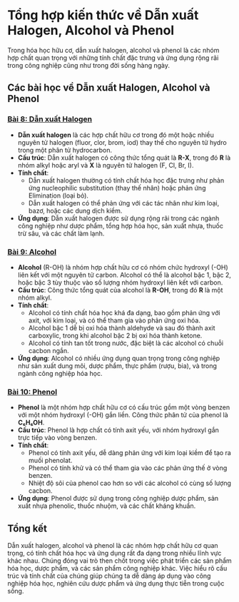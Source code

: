 # Tổng hợp kiến thức về Dẫn xuất Halogen, Alcohol và Phenol

Trong hóa học hữu cơ, dẫn xuất halogen, alcohol và phenol là các nhóm hợp chất quan trọng với những tính chất đặc trưng và ứng dụng rộng rãi trong công nghiệp cũng như trong đời sống hàng ngày.

## Các bài học về Dẫn xuất Halogen, Alcohol và Phenol

### [Bài 8: Dẫn xuất Halogen](./dan-xuat-halogen/README.md)
- **Dẫn xuất halogen** là các hợp chất hữu cơ trong đó một hoặc nhiều nguyên tử halogen (fluor, clor, brom, iod) thay thế cho nguyên tử hydro trong một phân tử hydrocarbon.
- **Cấu trúc**: Dẫn xuất halogen có công thức tổng quát là **R-X**, trong đó **R** là nhóm alkyl hoặc aryl và **X** là nguyên tử halogen (F, Cl, Br, I).
- **Tính chất**:
  - Dẫn xuất halogen thường có tính chất hóa học đặc trưng như phản ứng nucleophilic substitution (thay thế nhân) hoặc phản ứng Elimination (loại bỏ).
  - Dẫn xuất halogen có thể phản ứng với các tác nhân như kim loại, bazơ, hoặc các dung dịch kiềm.
- **Ứng dụng**: Dẫn xuất halogen được sử dụng rộng rãi trong các ngành công nghiệp như dược phẩm, tổng hợp hóa học, sản xuất nhựa, thuốc trừ sâu, và các chất làm lạnh.

### [Bài 9: Alcohol](./alcohol/README.md)
- **Alcohol** (R-OH) là nhóm hợp chất hữu cơ có nhóm chức hydroxyl (-OH) liên kết với một nguyên tử carbon. Alcohol có thể là alcohol bậc 1, bậc 2, hoặc bậc 3 tùy thuộc vào số lượng nhóm hydroxyl liên kết với carbon.
- **Cấu trúc**: Công thức tổng quát của alcohol là **R-OH**, trong đó **R** là một nhóm alkyl.
- **Tính chất**:
  - Alcohol có tính chất hóa học khá đa dạng, bao gồm phản ứng với axit, với kim loại, và có thể tham gia vào phản ứng oxi hóa.
  - Alcohol bậc 1 dễ bị oxi hóa thành aldehyde và sau đó thành axit carboxylic, trong khi alcohol bậc 2 bị oxi hóa thành ketone.
  - Alcohol có tính tan tốt trong nước, đặc biệt là các alcohol có chuỗi cacbon ngắn.
- **Ứng dụng**: Alcohol có nhiều ứng dụng quan trọng trong công nghiệp như sản xuất dung môi, dược phẩm, thực phẩm (rượu, bia), và trong ngành công nghiệp hóa học.

### [Bài 10: Phenol](./phenol/README.md)
- **Phenol** là một nhóm hợp chất hữu cơ có cấu trúc gồm một vòng benzen với một nhóm hydroxyl (-OH) gắn liền. Công thức phân tử của phenol là **C₆H₆OH**.
- **Cấu trúc**: Phenol là hợp chất có tính axit yếu, với nhóm hydroxyl gắn trực tiếp vào vòng benzen.
- **Tính chất**:
  - Phenol có tính axit yếu, dễ dàng phản ứng với kim loại kiềm để tạo ra muối phenolat.
  - Phenol có tính khử và có thể tham gia vào các phản ứng thế ở vòng benzen.
  - Nhiệt độ sôi của phenol cao hơn so với các alcohol có cùng số lượng cacbon.
- **Ứng dụng**: Phenol được sử dụng trong công nghiệp dược phẩm, sản xuất nhựa phenolic, thuốc nhuộm, và các chất kháng khuẩn.

## Tổng kết
Dẫn xuất halogen, alcohol và phenol là các nhóm hợp chất hữu cơ quan trọng, có tính chất hóa học và ứng dụng rất đa dạng trong nhiều lĩnh vực khác nhau. Chúng đóng vai trò then chốt trong việc phát triển các sản phẩm hóa học, dược phẩm, và các sản phẩm công nghiệp khác. Việc hiểu rõ cấu trúc và tính chất của chúng giúp chúng ta dễ dàng áp dụng vào công nghiệp hóa học, nghiên cứu dược phẩm và ứng dụng thực tiễn trong cuộc sống.